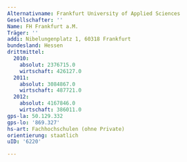 ```yaml
---
Alternativname: Frankfurt University of Applied Sciences
Gesellschafter: ''
Name: FH Frankfurt a.M.
Träger: ''
addi: Nibelungenplatz 1, 60318 Frankfurt
bundesland: Hessen
drittmittel:
  2010:
    absolut: 2376715.0
    wirtschaft: 426127.0
  2011:
    absolut: 3084867.0
    wirtschaft: 487721.0
  2012:
    absolut: 4167846.0
    wirtschaft: 386011.0
gps-la: 50.129.332
gps-lo: '869.327'
hs-art: Fachhochschulen (ohne Private)
orientierung: staatlich
uID: '6220'

---
```


